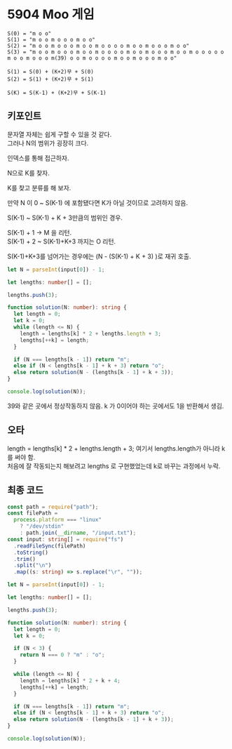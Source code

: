 # 5904 Moo 게임

```
S(0) = "m o o"
S(1) = "m o o m o o o m o o"
S(2) = "m o o m o o o m o o m o o o o m o o m o o o m o o"
S(3) = "m o o m o o o m o o m o o o o m o o m o o o m o o m o o o o o m o o m o o o m(39) o o m o o o o m o o m o o o m o o"
```

```
S(1) = S(0) + (K+2)무 + S(0)
S(2) = S(1) + (K+2)무 + S(1)

S(K) = S(K-1) + (K+2)무 + S(K-1)
```

## 키포인트

문자열 자체는 쉽게 구할 수 있을 것 같다.  
그러나 N의 범위가 굉장히 크다.

인덱스를 통해 접근하자.

N으로 K를 찾자.

K를 찾고 분류를 해 보자.

만약 N 이
0 ~ S(K-1) 에 포함됐다면 K가 아닐 것이므로 고려하지 않음.

S(K-1) ~ S(K-1) + K + 3만큼의 범위인 경우.

S(K-1) + 1 -> M 을 리턴.  
S(K-1) + 2 ~ S(K-1)+K+3 까지는 O 리턴.

S(K-1)+K+3를 넘어가는 경우에는 (N - (S(K-1) + K + 3) )로 재귀 호출.

```typescript
let N = parseInt(input[0]) - 1;

let lengths: number[] = [];

lengths.push(3);

function solution(N: number): string {
  let length = 0;
  let k = 0;
  while (length <= N) {
    length = lengths[k] * 2 + lengths.length + 3;
    lengths[++k] = length;
  }

  if (N === lengths[k - 1]) return "m";
  else if (N < lengths[k - 1] + k + 3) return "o";
  else return solution(N - (lengths[k - 1] + k + 3));
}

console.log(solution(N));
```

39와 같은 곳에서 정상작동하지 않음. k 가 0이어야 하는 곳에서도 1을 반환해서 생김.

## 오타

length = lengths[k] \* 2 + lengths.length + 3; 여기서 lengths.length가 아니라 k를 써야 함.  
처음에 잘 작동되는지 해보려고 lengths 로 구현했었는데 k로 바꾸는 과정에서 누락.

## 최종 코드

```typescript
const path = require("path");
const filePath =
  process.platform === "linux"
    ? "/dev/stdin"
    : path.join(__dirname, "/input.txt");
const input: string[] = require("fs")
  .readFileSync(filePath)
  .toString()
  .trim()
  .split("\n")
  .map((s: string) => s.replace("\r", ""));

let N = parseInt(input[0]) - 1;

let lengths: number[] = [];

lengths.push(3);

function solution(N: number): string {
  let length = 0;
  let k = 0;

  if (N < 3) {
    return N === 0 ? "m" : "o";
  }

  while (length <= N) {
    length = lengths[k] * 2 + k + 4;
    lengths[++k] = length;
  }

  if (N === lengths[k - 1]) return "m";
  else if (N < lengths[k - 1] + k + 3) return "o";
  else return solution(N - (lengths[k - 1] + k + 3));
}

console.log(solution(N));
```
